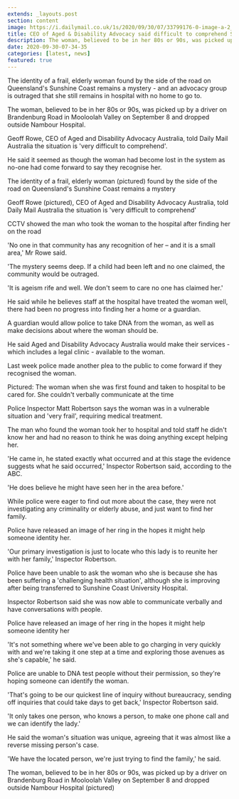 ```yaml
---
extends: _layouts.post
section: content
image: https://i.dailymail.co.uk/1s/2020/09/30/07/33799176-0-image-a-2_1601446390839.jpg 
title: CEO of Aged & Disability Advocacy said difficult to comprehend Sunshine Coast woman not identified 
description: The woman, believed to be in her 80s or 90s, was picked up by a driver on Brandenburg Road in Mooloolah Valley on September 8 and dropped outside Nambour Hospital. 
date: 2020-09-30-07-34-35 
categories: [latest, news] 
featured: true 
--- 
```

The identity of a frail, elderly woman found by the side of the road on Queensland's Sunshine Coast remains a mystery - and an advocacy group is outraged that she still remains in hospital with no home to go to.

The woman, believed to be in her 80s or 90s, was picked up by a driver on Brandenburg Road in Mooloolah Valley on September 8 and dropped outside Nambour Hospital.

Geoff Rowe, CEO of Aged and Disability Advocacy Australia, told Daily Mail Australia the situation is 'very difficult to comprehend'.

He said it seemed as though the woman had become lost in the system as no-one had come forward to say they recognise her.

The identity of a frail, elderly woman (pictured) found by the side of the road on Queensland's Sunshine Coast remains a mystery

Geoff Rowe (pictured), CEO of Aged and Disability Advocacy Australia, told Daily Mail Australia the situation is 'very difficult to comprehend'

CCTV showed the man who took the woman to the hospital after finding her on the road

'No one in that community has any recognition of her – and it is a small area,' Mr Rowe said.

'The mystery seems deep. If a child had been left and no one claimed, the community would be outraged. 

'It is ageism rife and well. We don't seem to care no one has claimed her.'

He said while he believes staff at the hospital have treated the woman well, there had been no progress into finding her a home or a guardian.

A guardian would allow police to take DNA from the woman, as well as make decisions about where the woman should be. 

He said Aged and Disability Advocacy Australia would make their services - which includes a legal clinic - available to the woman.

Last week police made another plea to the public to come forward if they recognised the woman.

Pictured: The woman when she was first found and taken to hospital to be cared for. She couldn't verbally communicate at the time

Police Inspector Matt Robertson says the woman was in a vulnerable situation and 'very frail', requiring medical treatment.

The man who found the woman took her to hospital and told staff he didn't know her and had no reason to think he was doing anything except helping her.  

'He came in, he stated exactly what occurred and at this stage the evidence suggests what he said occurred,' Inspector Robertson said, according to the ABC.

'He does believe he might have seen her in the area before.'  

While police were eager to find out more about the case, they were not investigating any criminality or elderly abuse, and just want to find her family.

Police have released an image of her ring in the hopes it might help someone identity her. 

'Our primary investigation is just to locate who this lady is to reunite her with her family,' Inspector Robertson.

Police have been unable to ask the woman who she is because she has been suffering a 'challenging health situation', although she is improving after being transferred to Sunshine Coast University Hospital.

Inspector Robertson said she was now able to communicate verbally and have conversations with people.

Police have released an image of her ring in the hopes it might help someone identity her

'It's not something where we've been able to go charging in very quickly with and we're taking it one step at a time and exploring those avenues as she's capable,' he said.

Police are unable to DNA test people without their permission, so they're hoping someone can identify the woman.

'That's going to be our quickest line of inquiry without bureaucracy, sending off inquiries that could take days to get back,' Inspector Robertson said.

'It only takes one person, who knows a person, to make one phone call and we can identify the lady.'

He said the woman's situation was unique, agreeing that it was almost like a reverse missing person's case.

'We have the located person, we're just trying to find the family,' he said.

The woman, believed to be in her 80s or 90s, was picked up by a driver on Brandenburg Road in Mooloolah Valley on September 8 and dropped outside Nambour Hospital (pictured)


